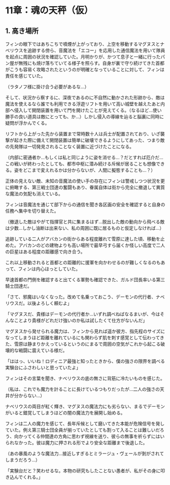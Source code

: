 # **11章：魂の天秤（仮）**

## **1\. 高き場所**

フィンの眼下ではあちこちで噴煙が上がっており、上空を移動するマグヌスとナベリウスを追跡する傍ら、音魔法を「エコー」を応用した通信魔法を用いて隊員を起点に周囲の状況を確認していた。月明かりが、かつて息子と一緒に行ったパン屋が無残にも焼け落ちていてる様子を照らす。自身が裏で守り続けてきた首都がこうも容易く攻略されたというのが明確となっていることに対して、フィンは責任を感じていた。

（ラタノフ様に掛け合う必要があるな…）

そして、状況から察するに、深夜であるのに不自然に動かされた形跡から、敵は魔法を使えるなら誰でも利用できる浮遊リフトを用いて高い城壁を越えたあと内部へ侵入して開閉装置を用いて門を開けたことが見えてくる。（なるほど…使い勝手の良い道具は敵にとっても、か…）しかし侵入の導線を辿ると脳裏に同時に疑問が浮かんでくる。

リフトから上がった先から装置まで常時数十人は兵士が配置されており、いざ襲撃が起きた際に備えて開閉装置は簡単に破壊できるようにしてあった、つまり敵の先発隊は一切発見されることなく装置に近づけたことになる。

（内部に密通者か…もしくは私と同じように姿を消せる…？だとすれば厄介だ…この戦いが終わったとしても、都市中枢に潜み続ける斥候が居ることも想像できる。姿をどこまで変えれるかは分からないが、人間に擬態することも…？）

正体の見えない敵、未知の音魔法の使い手の存在にフィンは警戒しつつ状況を更に俯瞰する、第三戦士団達の奮闘もあり、眷属自体は街から完全に撤退して異質な魔法の気配も消えている。

フィンは音魔法を通じて部下からの通信を聞き各区画の安全を確認すると自身の任務へ集中を切り替えた。

（撤退した敵はやがて指揮官と共に集まるはず…脱出した敵の動向から飛べる敵は少数…しかし油断は出来ない、私の周囲に既に居るものと仮定しなければ…）

追跡している二人がアバカンの街からある程度離れて雪原に達した頃、移動を止めた。アバカンのどの建物よりも高い場所で最早弓すら届くか怪しい高度で二人の巨星はある程度の距離感で向き合う。

これ以上移動されると首都との距離的に援軍を向かわせるのが難しくなるのもあって、フィンは内心ほっとしていた。

早速首都の門側を確認すると出てくる軍勢も確認できた、ガルド団長率いる第三騎士団達だ。

「さて、邪魔はいなくなった。改めて名乗っておこう、デーモンの代行者、ナベリウスだ。以後よろしく頼むよ」

「マグヌスだ、貴様はデーモンの代行者か…いずれ調べねばなるまいが、今はそんなことより貴様がどれだけ強いのか私は試したくて仕方がないんだ」

マグヌスから発せられる魔力は、フィンから見れば遥か彼方、指先程のサイズになってしまうほど距離を離れているにも関わらず肌を刺す感覚として伝わってきた、雪原は静まりかえっているというのにまるで周囲の空気がこれから起こる破壊的な戦闘に震えている様だ。

「ははっ、いいね！ロディニア最強と知ったときから、僕の強さの限界を調べる実験台にふさわしいと思っていたよ」

フィンはその言葉を聞き、ナベリウスの底の無さに背筋に冷たいものを感じた。

（私は、これでも魔力を計ることに長けているつもりだったが…二人の強さの天井が分からない…）

ナベリウスの両目が紅く輝き、マグヌスの魔法力にも劣らない、まるでデーモンがいると錯覚してしまうほどの闇の魔法力を展開し始める。

フィンは二人の魔力を感じて、長年斥候として磨いてきた本能が危険信号を発していた。例え第三騎士団全員が揃っていたとしても割って入ることは難しいだろう、向かってくる仲間達の方角に思わず視線を送り、彼らの無事を祈らずにはいられなかった。彼は魔力に押される形でより安全な距離まで後退した。

（あの暴風のような魔法力…接近しすぎるとミラージュ・ヴェールが剝がされてしまうだろう…）

「実験台だと？笑わせるな。本物の研究もしたことない愚者が、私がその身に叩き込んでくれる。」